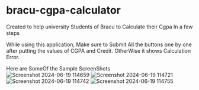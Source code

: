 # bracu-cgpa-calculator
Created to help university Students of Bracu to Calculate their Cgpa In a few steps

While using this application,
Make sure to Submit All the buttons one by one after putting the values of CGPA and Credit. OtherWise it shows Calculation Error.



Here are SomeOf the Sample ScreenShots
![Screenshot 2024-06-19 114659](https://github.com/ahsanauddry027/bracu-cgpa-calculator/assets/143648731/41530a4f-5dbd-4305-be3e-2e551e35fb45)
![Screenshot 2024-06-19 114721](https://github.com/ahsanauddry027/bracu-cgpa-calculator/assets/143648731/58779c66-99cb-4226-92ed-9696661044e2)
![Screenshot 2024-06-19 114742](https://github.com/ahsanauddry027/bracu-cgpa-calculator/assets/143648731/6f5b9ad2-b72c-4733-aaf9-505d941fca22)
![Screenshot 2024-06-19 114755](https://github.com/ahsanauddry027/bracu-cgpa-calculator/assets/143648731/30e6b96d-691e-4a06-838a-8dc42717e6a1)

